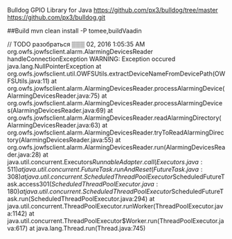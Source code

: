 Bulldog GPIO Library for Java 
https://github.com/px3/bulldog/tree/master
https://github.com/px3/bulldog.git

##Build
mvn clean install -P tomee,buildVaadin

// TODO разобраться
▒▒▒ 02, 2016 1:05:35 AM org.owfs.jowfsclient.alarm.AlarmingDevicesReader handleConnectionException
WARNING: Exception occured
java.lang.NullPointerException
        at org.owfs.jowfsclient.util.OWFSUtils.extractDeviceNameFromDevicePath(OWFSUtils.java:11)
        at org.owfs.jowfsclient.alarm.AlarmingDevicesReader.processAlarmingDevice(AlarmingDevicesReader.java:75)
        at org.owfs.jowfsclient.alarm.AlarmingDevicesReader.processAlarmingDevices(AlarmingDevicesReader.java:69)
        at org.owfs.jowfsclient.alarm.AlarmingDevicesReader.readAlarmingDirectory(AlarmingDevicesReader.java:63)
        at org.owfs.jowfsclient.alarm.AlarmingDevicesReader.tryToReadAlarmingDirectory(AlarmingDevicesReader.java:55)
        at org.owfs.jowfsclient.alarm.AlarmingDevicesReader.run(AlarmingDevicesReader.java:28)
        at java.util.concurrent.Executors$RunnableAdapter.call(Executors.java:511)
        at java.util.concurrent.FutureTask.runAndReset(FutureTask.java:308)
        at java.util.concurrent.ScheduledThreadPoolExecutor$ScheduledFutureTask.access$301(ScheduledThreadPoolExecutor.java:180)
        at java.util.concurrent.ScheduledThreadPoolExecutor$ScheduledFutureTask.run(ScheduledThreadPoolExecutor.java:294)
        at java.util.concurrent.ThreadPoolExecutor.runWorker(ThreadPoolExecutor.java:1142)
        at java.util.concurrent.ThreadPoolExecutor$Worker.run(ThreadPoolExecutor.java:617)
        at java.lang.Thread.run(Thread.java:745)